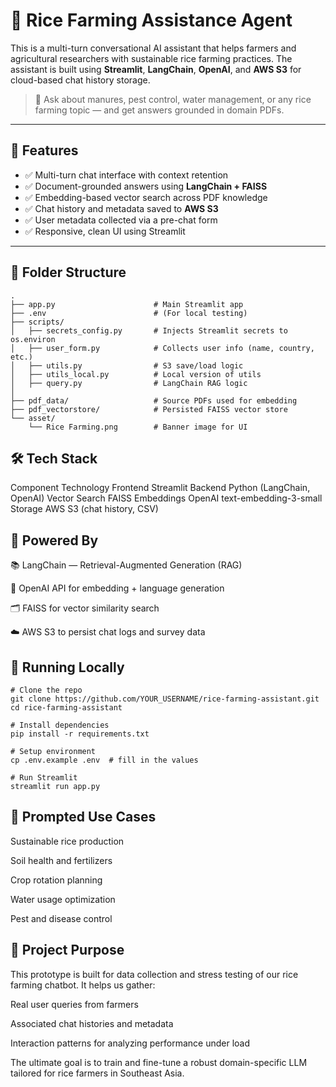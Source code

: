 # 🌾 Rice Farming Assistance Agent

This is a multi-turn conversational AI assistant that helps farmers and agricultural researchers with sustainable rice farming practices. The assistant is built using **Streamlit**, **LangChain**, **OpenAI**, and **AWS S3** for cloud-based chat history storage.

> 💬 Ask about manures, pest control, water management, or any rice farming topic — and get answers grounded in domain PDFs.

---

## 🚀 Features

- ✅ Multi-turn chat interface with context retention
- ✅ Document-grounded answers using **LangChain + FAISS**
- ✅ Embedding-based vector search across PDF knowledge
- ✅ Chat history and metadata saved to **AWS S3**
- ✅ User metadata collected via a pre-chat form
- ✅ Responsive, clean UI using Streamlit

---

## 📁 Folder Structure

```
.
├── app.py                      # Main Streamlit app
├── .env                        # (For local testing)
├── scripts/
│   ├── secrets_config.py       # Injects Streamlit secrets to os.environ
│   ├── user_form.py            # Collects user info (name, country, etc.)
│   ├── utils.py                # S3 save/load logic
│   ├── utils_local.py          # Local version of utils
│   ├── query.py                # LangChain RAG logic
│
├── pdf_data/                   # Source PDFs used for embedding
├── pdf_vectorstore/            # Persisted FAISS vector store
└── asset/
    └── Rice Farming.png        # Banner image for UI
```

## 🛠️ Tech Stack
Component	Technology
Frontend	Streamlit
Backend	Python (LangChain, OpenAI)
Vector Search	FAISS
Embeddings	OpenAI text-embedding-3-small
Storage	AWS S3 (chat history, CSV)

## 🧠 Powered By
📚 LangChain — Retrieval-Augmented Generation (RAG)

🧠 OpenAI API for embedding + language generation

🗂️ FAISS for vector similarity search

☁️ AWS S3 to persist chat logs and survey data


## 🧪 Running Locally
```
# Clone the repo
git clone https://github.com/YOUR_USERNAME/rice-farming-assistant.git
cd rice-farming-assistant

# Install dependencies
pip install -r requirements.txt

# Setup environment
cp .env.example .env  # fill in the values

# Run Streamlit
streamlit run app.py
```

## 🤖 Prompted Use Cases
Sustainable rice production

Soil health and fertilizers

Crop rotation planning

Water usage optimization

Pest and disease control

## 📌 Project Purpose
This prototype is built for data collection and stress testing of our rice farming chatbot. It helps us gather:

Real user queries from farmers

Associated chat histories and metadata

Interaction patterns for analyzing performance under load

The ultimate goal is to train and fine-tune a robust domain-specific LLM tailored for rice farmers in Southeast Asia.
